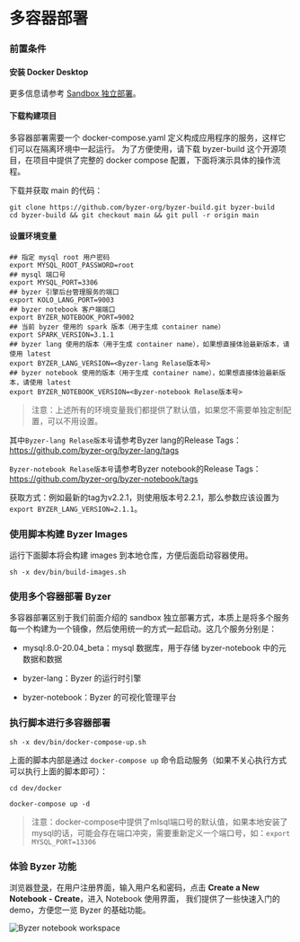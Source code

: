 # 多容器部署

### 前置条件

#### 安装 Docker Desktop

更多信息请参考 [Sandbox 独立部署](/byzer-lang/zh-cn/installation/containerized-deployment/sandbox-standalone.md)。

#### 下载构建项目

多容器部署需要一个 docker-compose.yaml 定义构成应用程序的服务，这样它们可以在隔离环境中一起运行。 为了方便使用，请下载 byzer-build 这个开源项目，在项目中提供了完整的 docker compose 配置，下面将演示具体的操作流程。

下载并获取 main 的代码：

```shell
git clone https://github.com/byzer-org/byzer-build.git byzer-build
cd byzer-build && git checkout main && git pull -r origin main
```

#### 设置环境变量

```
## 指定 mysql root 用户密码
export MYSQL_ROOT_PASSWORD=root
## mysql 端口号
export MYSQL_PORT=3306
## byzer 引擎后台管理服务的端口
export KOLO_LANG_PORT=9003
## byzer notebook 客户端端口
export BYZER_NOTEBOOK_PORT=9002
## 当前 byzer 使用的 spark 版本（用于生成 container name）
export SPARK_VERSION=3.1.1
## byzer lang 使用的版本（用于生成 container name），如果想直接体验最新版本，请使用 latest
export BYZER_LANG_VERSION=<Byzer-lang Relase版本号>
## byzer notebook 使用的版本（用于生成 container name），如果想直接体验最新版本，请使用 latest
export BYZER_NOTEBOOK_VERSION=<Byzer-notebook Relase版本号>
```

> 注意：上述所有的环境变量我们都提供了默认值，如果您不需要单独定制配置，可以不用设置。

其中`Byzer-lang Relase版本号`请参考Byzer lang的Release Tags：https://github.com/byzer-org/byzer-lang/tags

`Byzer-notebook Relase版本号`请参考Byzer notebook的Release Tags：https://github.com/byzer-org/byzer-notebook/tags

获取方式：例如最新的tag为v2.2.1，则使用版本号2.2.1，那么参数应该设置为 `export BYZER_LANG_VERSION=2.1.1`。





### 使用脚本构建 Byzer Images

运行下面脚本将会构建 images 到本地仓库，方便后面启动容器使用。

```
sh -x dev/bin/build-images.sh
```

### 使用多个容器部署 Byzer

多容器部署区别于我们前面介绍的 sandbox 独立部署方式，本质上是将多个服务每一个构建为一个镜像，然后使用统一的方式一起启动。这几个服务分别是：

- mysql:8.0-20.04_beta：mysql 数据库，用于存储 byzer-notebook 中的元数据和数据

- byzer-lang：Byzer 的运行时引擎

- byzer-notebook：Byzer 的可视化管理平台

### 执行脚本进行多容器部署

```
sh -x dev/bin/docker-compose-up.sh
```

上面的脚本内部是通过 `docker-compose up` 命令启动服务（如果不关心执行方式可以执行上面的脚本即可）：

```shell
cd dev/docker

docker-compose up -d
```

> 注意：docker-compose中提供了mlsql端口号的默认值，如果本地安装了mysql的话，可能会存在端口冲突，需要重新定义一个端口号，如：`export MYSQL_PORT=13306`

### 体验 Byzer 功能

浏览器[登录](http://localhost:9002)，在用户注册界面，输入用户名和密码，点击 **Create a New Notebook - Create**，进入 Notebook 使用界面，
我们提供了一些快速入门的 demo，方便您一览 Byzer 的基础功能。

<img src="/byzer-lang/zh-cn/installation/containerized_deployment/images/img.png" alt="Byzer notebook workspace"/>
